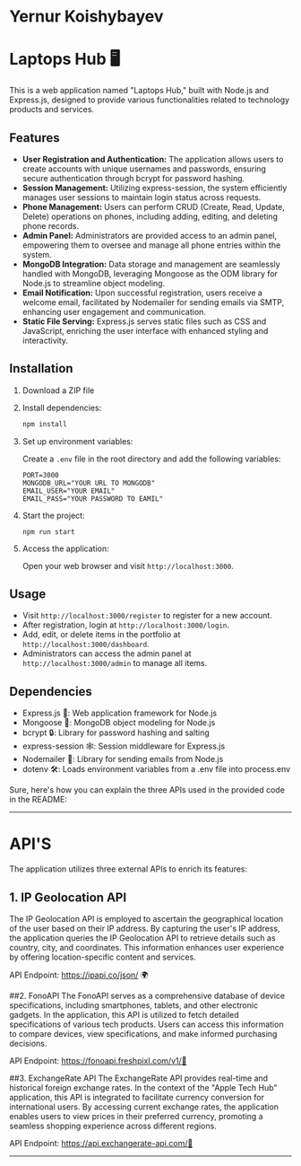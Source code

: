 # Yernur Koishybayev 

# Laptops Hub 🖥️

This is a web application named "Laptops Hub," built with Node.js and Express.js, designed to provide various functionalities related to technology products and services.

## Features

- **User Registration and Authentication:** The application allows users to create accounts with unique usernames and passwords, ensuring secure authentication through bcrypt for password hashing.
- **Session Management:** Utilizing express-session, the system efficiently manages user sessions to maintain login status across requests.
- **Phone Management:** Users can perform CRUD (Create, Read, Update, Delete) operations on phones, including adding, editing, and deleting phone records.
- **Admin Panel:** Administrators are provided access to an admin panel, empowering them to oversee and manage all phone entries within the system.
- **MongoDB Integration:** Data storage and management are seamlessly handled with MongoDB, leveraging Mongoose as the ODM library for Node.js to streamline object modeling.
- **Email Notification:** Upon successful registration, users receive a welcome email, facilitated by Nodemailer for sending emails via SMTP, enhancing user engagement and communication.
- **Static File Serving:** Express.js serves static files such as CSS and JavaScript, enriching the user interface with enhanced styling and interactivity.

## Installation

1. Download a ZIP file
2. Install dependencies:

    ```bash
    npm install
    ```

3. Set up environment variables:

   Create a `.env` file in the root directory and add the following variables:

    ```env
    PORT=3000
    MONGODB_URL="YOUR URL TO MONGODB"
    EMAIL_USER="YOUR EMAIL"
    EMAIL_PASS="YOUR PASSWORD TO EAMIL"
    ```

4. Start the project:

   `npm run start`

5. Access the application:

   Open your web browser and visit `http://localhost:3000`.

## Usage

- Visit `http://localhost:3000/register` to register for a new account.
- After registration, login at `http://localhost:3000/login`.
- Add, edit, or delete items in the portfolio at `http://localhost:3000/dashboard`.
- Administrators can access the admin panel at `http://localhost:3000/admin` to manage all items.

## Dependencies

- Express.js 🚀: Web application framework for Node.js
- Mongoose 🏬: MongoDB object modeling for Node.js
- bcrypt 🔒: Library for password hashing and salting
- express-session 🕸️: Session middleware for Express.js
- Nodemailer 📧: Library for sending emails from Node.js
- dotenv 🛠️: Loads environment variables from a .env file into process.env


Sure, here's how you can explain the three APIs used in the provided code in the README:

---

# API'S

The application utilizes three external APIs to enrich its features:

## 1. IP Geolocation API
The IP Geolocation API is employed to ascertain the geographical location of the user based on their IP address. By capturing the user's IP address, the application queries the IP Geolocation API to retrieve details such as country, city, and coordinates. This information enhances user experience by offering location-specific content and services.

API Endpoint: https://ipapi.co/json/ 🌍

##2. FonoAPI
The FonoAPI serves as a comprehensive database of device specifications, including smartphones, tablets, and other electronic gadgets. In the application, this API is utilized to fetch detailed specifications of various tech products. Users can access this information to compare devices, view specifications, and make informed purchasing decisions.

API Endpoint: https://fonoapi.freshpixl.com/v1/📱

##3. ExchangeRate API
The ExchangeRate API provides real-time and historical foreign exchange rates. In the context of the "Apple Tech Hub" application, this API is integrated to facilitate currency conversion for international users. By accessing current exchange rates, the application enables users to view prices in their preferred currency, promoting a seamless shopping experience across different regions.

API Endpoint: https://api.exchangerate-api.com/💱

---
